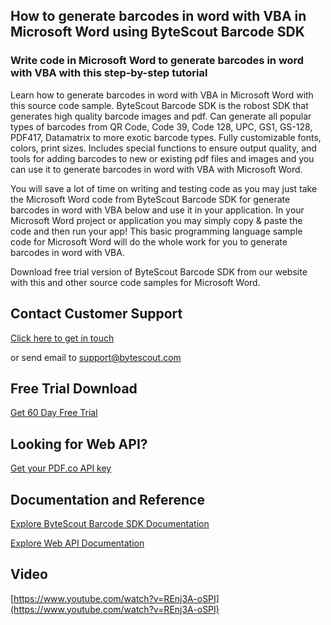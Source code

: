 ## How to generate barcodes in word with VBA in Microsoft Word using ByteScout Barcode SDK

### Write code in Microsoft Word to generate barcodes in word with VBA with this step-by-step tutorial

Learn how to generate barcodes in word with VBA in Microsoft Word with this source code sample. ByteScout Barcode SDK is the robost SDK that generates high quality barcode images and pdf. Can generate all popular types of barcodes from QR Code, Code 39, Code 128, UPC, GS1, GS-128, PDF417, Datamatrix to more exotic barcode types. Fully customizable fonts, colors, print sizes. Includes special functions to ensure output quality, and tools for adding barcodes to new or existing pdf files and images and you can use it to generate barcodes in word with VBA with Microsoft Word.

You will save a lot of time on writing and testing code as you may just take the Microsoft Word code from ByteScout Barcode SDK for generate barcodes in word with VBA below and use it in your application. In your Microsoft Word project or application you may simply copy & paste the code and then run your app! This basic programming language sample code for Microsoft Word will do the whole work for you to generate barcodes in word with VBA.

Download free trial version of ByteScout Barcode SDK from our website with this and other source code samples for Microsoft Word.

## Contact Customer Support

[Click here to get in touch](https://bytescout.zendesk.com/hc/en-us/requests/new?subject=ByteScout%20Barcode%20SDK%20Question)

or send email to [support@bytescout.com](mailto:support@bytescout.com?subject=ByteScout%20Barcode%20SDK%20Question) 

## Free Trial Download

[Get 60 Day Free Trial](https://bytescout.com/download/web-installer?utm_source=github-readme)

## Looking for Web API? 

[Get your PDF.co API key](https://pdf.co/documentation/api?utm_source=github-readme)

## Documentation and Reference

[Explore ByteScout Barcode SDK Documentation](https://bytescout.com/documentation/index.html?utm_source=github-readme)

[Explore Web API Documentation](https://pdf.co/documentation/api?utm_source=github-readme)

## Video

[https://www.youtube.com/watch?v=REnj3A-oSPI](https://www.youtube.com/watch?v=REnj3A-oSPI)